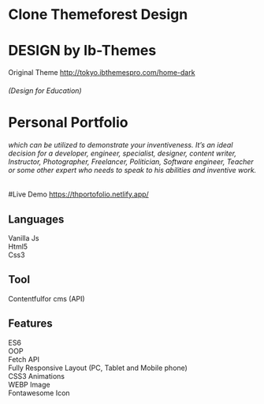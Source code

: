 # Clone Themeforest Design 
# DESIGN by Ib-Themes
Original Theme
http://tokyo.ibthemespro.com/home-dark
###### (Design for Education)
# Personal Portfolio


###### which can be utilized to demonstrate your inventiveness. It’s an ideal decision for a developer, engineer, specialist, designer, content writer, Instructor, Photographer, Freelancer, Politician, Software engineer, Teacher or some other expert who needs to speak to his abilities and inventive work. 
#Live Demo
https://thportofolio.netlify.app/
## Languages
Vanilla Js <br>
Html5<br>
Css3

## Tool 
Contentfulfor cms (API)<br>


## Features
ES6<br>
OOP<br>
Fetch API <br>
Fully Responsive Layout (PC, Tablet and Mobile phone)<br>
CSS3 Animations<br>
WEBP Image <br>
Fontawesome Icon
